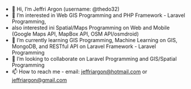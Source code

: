 - 👋 Hi, I’m Jeffri Argon (username: @thedo32)
- 👀 I’m interested in Web GIS Programming and PHP Framework - Laravel Programming, 
- also interested ini Spatial/Maps Programming on Web and Mobile (Google Maps API, MapBox API, OSM API/osmdroid)
- 🌱 I’m currently learning GIS Programming, Machine Learning on GIS, MongoDB, and RESTful API on Laravel Framework - Laravel Programming 
- 💞️ I’m looking to collaborate on  Laravel Programming and GIS/Spatial Programming 
- 📫 How to reach me - email: jeffriargon@hotmail.com or jeffriargon@gmail.com

<!---
thedo32/thedo32 is a ✨ special ✨ repository because its `README.md` (this file) appears on your GitHub profile.
You can click the Preview link to take a look at your changes.
--->

